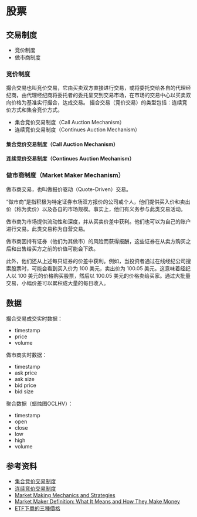 # 股票

## 交易制度

- 竞价制度
- 做市商制度

### 竞价制度

撮合交易也叫竞价交易，它由买卖双方直接进行交易，或将委托交给各自的代理经纪商，由代理经纪商将委托者的委托呈交到交易市场，在市场的交易中心以买卖双向价格为基准实行撮合，达成交易。 撮合交易（竞价交易）的类型包括：连续竞价方式和集合竞价方式。

- 集合竞价交易制度（Call Auction Mechanism）
- 连续竞价交易制度（Continues Auction Mechanism）

#### 集合竞价交易制度（Call Auction Mechanism）

#### 连续竞价交易制度（Continues Auction Mechanism）

### 做市商制度（Market Maker Mechanism）

做市商交易，也叫做报价驱动（Quote-Driven）交易。

“做市商”是指积极为特定证券市场双方报价的公司或个人，他们提供买入价和卖出价（称为卖价）以及各自的市场规模。事实上，他们有义务参与此类交易活动。

做市商为市场提供流动性和深度，并从买卖价差中获利。他们也可以为自己的账户进行交易。此类交易称为自营交易。

做市商因持有证券（他们为其做市）的风险而获得报酬，这些证券在从卖方购买之后和出售给买方之前的价值可能会下跌。

此外，他们还从上述每只证券的价差中获利。例如，当投资者通过在线经纪公司搜索股票时，可能会看到买入价为 100 美元，卖出价为 100.05 美元。这意味着经纪人以 100 美元的价格购买股票，然后以 100.05 美元的价格卖给买家。通过大批量交易，小幅价差可以累积成大量的每日收入。

## 数据

撮合交易成交实时数据：

- timestamp
- price
- volume

做市商实时数据：

- timestamp
- ask price
- ask size
- bid price
- bid size

聚合数据（蜡烛图OCLHV）：

- timestamp
- open
- close
- low
- high
- volume

## 参考资料

- [集合竞价交易制度](https://wiki.mbalib.com/wiki/%E9%9B%86%E5%90%88%E7%AB%9E%E4%BB%B7%E4%BA%A4%E6%98%93%E5%88%B6%E5%BA%A6)
- [连续竞价交易制度](https://wiki.mbalib.com/wiki/%E8%BF%9E%E7%BB%AD%E7%AB%9E%E4%BB%B7%E4%BA%A4%E6%98%93%E5%88%B6%E5%BA%A6)
- [Market Making Mechanics and Strategies](https://medium.com/blockapex/market-making-mechanics-and-strategies-4daf2122121c)
- [Market Maker Definition: What It Means and How They Make Money](https://www.investopedia.com/terms/m/marketmaker.asp)
- [ETF下單的三種價格](https://pgfinnote.com/etf-bid-market-ask-price/)
